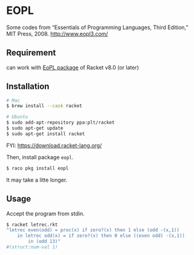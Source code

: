 # EOPL 

Some codes from “Essentials of Programming Languages, Third Edition,” MIT Press, 2008. http://www.eopl3.com/

## Requirement

can work with [EoPL package](https://docs.racket-lang.org/eopl/) of Racket v8.0 (or later)

## Installation
```bash
# Mac
$ brew install --cask racket

# Ubuntu
$ sudo add-apt-repository ppa:plt/racket
$ sudo apt-get update
$ sudo apt-get install racket
```
FYI: https://download.racket-lang.org/

Then, install package `eopl`.

```bash
$ raco pkg install eopl
```
It may take a litte longer.

## Usage

Accept the program from stdin.
```bash
$ racket letrec.rkt
"letrec even(odd) = proc(x) if zero?(x) then 1 else (odd -(x,1))
    in letrec odd(x) = if zero?(x) then 0 else ((even odd) -(x,1))
        in (odd 13)"
#(struct:num-val 1)
```
